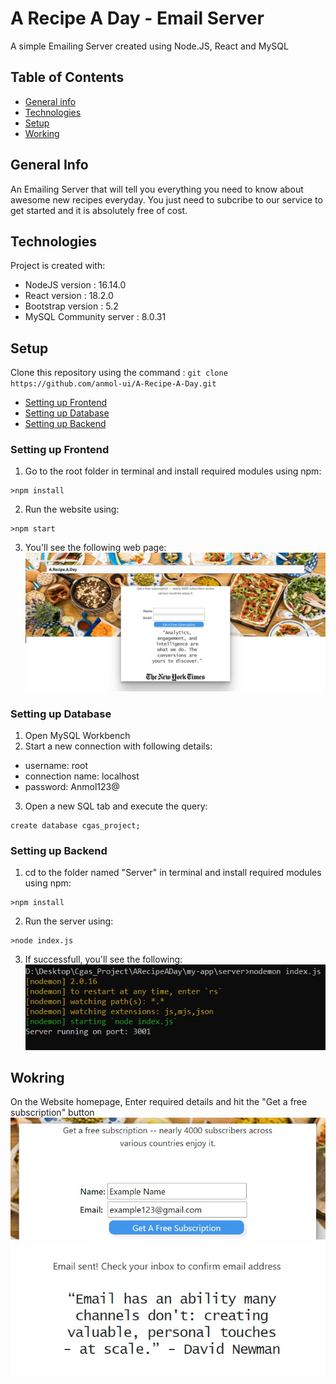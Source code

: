 # A Recipe A Day - Email Server

A simple Emailing Server created using Node.JS, React and MySQL

## Table of Contents
* [General info](#general-info)
* [Technologies](#technologies)
* [Setup](#setup)
* [Working](#working)

## General Info
An Emailing Server that will tell you everything you need to know about awesome new recipes everyday. You just need to subcribe to our service to get started and it is absolutely free of cost.

## Technologies
Project is created with:
* NodeJS version : 16.14.0
* React version : 18.2.0
* Bootstrap version : 5.2
* MySQL Community server : 8.0.31

## Setup
Clone this repository using the command : `git clone https://github.com/anmol-ui/A-Recipe-A-Day.git`

* [Setting up Frontend](#setting-up-frontend)
* [Setting up Database](#setting-up-database)
* [Setting up Backend](#settinf-up-backend)

### Setting up Frontend
1. Go to the root folder in terminal and install required modules using npm:
```
>npm install
```
2. Run the website using:
```
>npm start
```
3. You'll see the following web page:  
![](screenshots/frontendUI.jpg)

### Setting up Database
1. Open MySQL Workbench
2. Start a new connection with following details:
  * username: root 
  * connection name: localhost
  * password: Anmol123@
3. Open a new SQL tab and execute the query:
```
create database cgas_project;
```
### Setting up Backend
1. cd to the folder named "Server" in terminal and install required modules using npm:
```
>npm install
```
2. Run the server using:
```
>node index.js
```
3. If successfull, you'll see the following:  
![](screenshots/server-running.jpg)

## Wokring
On the Website homepage, Enter required details and hit the "Get a free subscription" button <br>
![](screenshots/working1.jpg)
![](screenshots/working2.jpg) <br><br>

